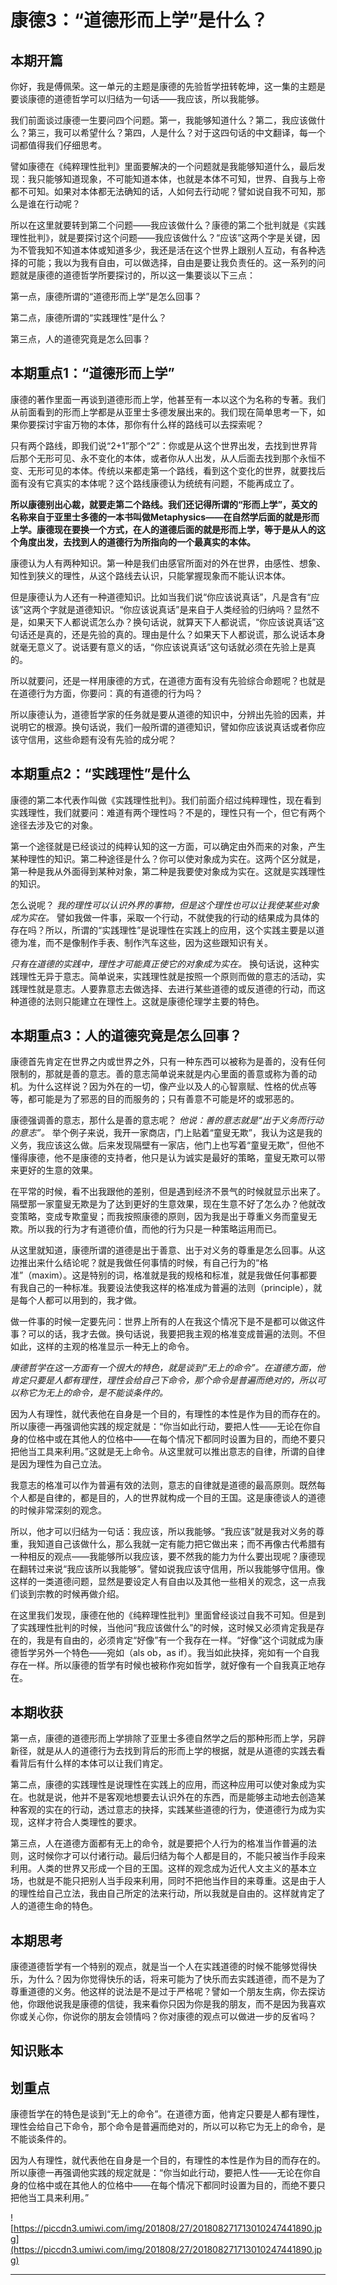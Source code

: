 # 康德3：“道德形而上学”是什么？

## 本期开篇

你好，我是傅佩荣。这一单元的主题是康德的先验哲学扭转乾坤，这一集的主题是要谈康德的道德哲学可以归结为一句话——我应该，所以我能够。

我们前面谈过康德一生要问四个问题。第一，我能够知道什么？第二，我应该做什么？第三，我可以希望什么？第四，人是什么？对于这四句话的中文翻译，每一个词都值得我们仔细思考。

譬如康德在《纯粹理性批判》里面要解决的一个问题就是我能够知道什么，最后发现：我只能够知道现象，不可能知道本体，也就是本体不可知，世界、自我与上帝都不可知。如果对本体都无法确知的话，人如何去行动呢？譬如说自我不可知，那么是谁在行动呢？

所以在这里就要转到第二个问题——我应该做什么？康德的第二个批判就是《实践理性批判》，就是要探讨这个问题——我应该做什么？“应该”这两个字是关键，因为不管我知不知道本体或知道多少，我还是活在这个世界上跟别人互动，有各种选择的可能；我以为我有自由，可以做选择，自由是要让我负责任的。这一系列的问题就是康德的道德哲学所要探讨的，所以这一集要谈以下三点：

第一点，康德所谓的“道德形而上学”是怎么回事？

第二点，康德所谓的“实践理性”是什么？

第三点，人的道德究竟是怎么回事？

## 本期重点1：“道德形而上学”

康德的著作里面一再谈到道德形而上学，他甚至有一本以这个为名称的专著。我们从前面看到的形而上学都是从亚里士多德发展出来的。我们现在简单思考一下，如果你要探讨宇宙万物的本体，那你有什么样的路线可以去探索呢？

只有两个路线，即我们说“2+1”那个“2”：你或是从这个世界出发，去找到世界背后那个无形可见、永不变化的本体，或者你从人出发，从人后面去找到那个永恒不变、无形可见的本体。传统以来都走第一个路线，看到这个变化的世界，就要找后面有没有它真实的本体呢？这个路线康德认为统统有问题，不能再成立了。

 **所以康德别出心裁，就要走第二个路线。我们还记得所谓的“形而上学”，英文的名称来自于亚里士多德的一本书叫做Metaphysics——在自然学后面的就是形而上学。康德现在要换一个方式，在人的道德后面的就是形而上学，等于是从人的这个角度出发，去找到人的道德行为所指向的一个最真实的本体。**

康德认为人有两种知识。第一种是我们由感官所面对的外在世界，由感性、想象、知性到狭义的理性，从这个路线去认识，只能掌握现象而不能认识本体。

但是康德认为人还有一种道德知识。比如当我们说“你应该说真话”，凡是含有“应该”这两个字就是道德知识。“你应该说真话”是来自于人类经验的归纳吗？显然不是，如果天下人都说谎怎么办？换句话说，就算天下人都说谎，“你应该说真话”这句话还是真的，还是先验的真的。理由是什么？如果天下人都说谎，那么说话本身就毫无意义了。说话要有意义的话，“你应该说真话”这句话就必须在先验上是真的。

所以就要问，还是一样用康德的方式，在道德方面有没有先验综合命题呢？也就是在道德行为方面，你要问：真的有道德的行为吗？

所以康德认为，道德哲学家的任务就是要从道德的知识中，分辨出先验的因素，并说明它的根源。换句话说，我们一般所谓的道德知识，譬如你应该说真话或者你应该守信用，这些命题有没有先验的成分呢？

## 本期重点2：“实践理性”是什么

康德的第二本代表作叫做《实践理性批判》。我们前面介绍过纯粹理性，现在看到实践理性，我们就要问：难道有两个理性吗？不是的，理性只有一个，但它有两个途径去涉及它的对象。

第一个途径就是已经谈过的纯粹认知的这一方面，可以确定由外而来的对象，产生某种理性的知识。第二种途径是什么？你可以使对象成为实在。这两个区分就是，第一种是我从外面得到某种对象，第二种是我要使对象成为实在。这就是实践理性的知识。

怎么说呢？ *我的理性可以认识外界的事物，但是这个理性也可以让我使某些对象成为实在。* 譬如我做一件事，采取一个行动，不就使我的行动的结果成为具体的存在吗？所以，所谓的“实践理性”是说理性在实践上的应用，这个实践主要是以道德为准，而不是像制作手表、制作汽车这些，因为这些跟知识有关。

 *只有在道德的实践中，理性才可能真正使它的对象成为实在。* 换句话说，这种实践理性无异于意志。简单说来，实践理性就是按照一个原则而做的意志的活动，实践理性就是意志。人要靠意志去做选择、去进行某些道德的或反道德的行动，而这种道德的法则只能建立在理性上。这就是康德伦理学主要的特色。

## 本期重点3：人的道德究竟是怎么回事？

康德首先肯定在世界之内或世界之外，只有一种东西可以被称为是善的，没有任何限制的，那就是善的意志。善的意志简单说来就是内心里面的善意或称为善的动机。为什么这样说？因为外在的一切，像产业以及人的心智禀赋、性格的优点等等，都可能是为了邪恶的目的而服务的；只有善意不可能是坏的或邪恶的。

康德强调善的意志，那什么是善的意志呢？ *他说：善的意志就是“出于义务而行动的意志”。* 举个例子来说，我开一家商店，门上贴着“童叟无欺”，我认为这是我的义务，我应该这么做。后来发现隔壁有一家店，他门上也写着“童叟无欺”，但他不懂得康德，他不是康德的支持者，他只是认为诚实是最好的策略，童叟无欺可以带来更好的生意的效果。

在平常的时候，看不出我跟他的差别，但是遇到经济不景气的时候就显示出来了。隔壁那一家童叟无欺是为了达到更好的生意效果，现在生意不好了怎么办？他就改变策略，变成专欺童叟；而我按照康德的原则，因为我是出于尊重义务而童叟无欺。所以我的行为才有道德价值，而他的行为只是一种策略运用而已。

从这里就知道，康德所谓的道德是出于善意、出于对义务的尊重是怎么回事。从这边推出来什么结论呢？就是我做任何事情的时候，有自己行为的“格准”（maxim）。这是特别的词，格准就是我的规格和标准，就是我做任何事都要有我自己的一种标准。我要设法使我这样的格准成为普遍的法则（principle），就是每个人都可以用到的，我才做。

做一件事的时候一定要先问：世界上所有的人在我这个情况下是不是都可以做这件事？可以的话，我才去做。换句话说，我要把我主观的格准变成普遍的法则。不但如此，这样的主观的格准显示一种无上的命令。

 *康德哲学在这一方面有一个很大的特色，就是谈到“无上的命令”。在道德方面，他肯定只要是人都有理性，理性会给自己下命令，那个命令是普遍而绝对的，所以可以称它为无上的命令，是不能谈条件的。*

因为人有理性，就代表他在自身是一个目的，有理性的本性是作为目的而存在的。所以康德一再强调他实践的规定就是：“你当如此行动，要把人性——无论在你自身的位格中或在其他人的位格中——在每个情况下都同时设置为目的，而绝不要只把他当工具来利用。”这就是无上命令。从这里就可以推出意志的自律，所谓的自律是因为理性为自己立法。

我意志的格准可以作为普遍有效的法则，意志的自律就是道德的最高原则。既然每个人都是自律的，都是目的，人的世界就构成一个目的王国。这是康德谈人的道德的时候非常深刻的观念。

所以，他才可以归结为一句话：我应该，所以我能够。“我应该”就是我对义务的尊重，我知道自己该做什么，那么我就一定有能力把它做出来；而不再像古代希腊有一种相反的观点——我能够所以我应该，要不然我的能力为什么要出现呢？康德现在翻转过来说“我应该所以我能够”。譬如说我应该守信用，所以我能够守信用。像这样的一类道德问题，显然是要设定人有自由以及其他一些相关的观念，这一点我们谈到宗教的时候再做介绍。

在这里我们发现，康德在他的《纯粹理性批判》里面曾经谈过自我不可知。但是到了实践理性批判的时候，当他问“我应该做什么”的时候，这时候又必须肯定我是存在的，我是有自由的，必须肯定“好像”有一个我存在一样。“好像”这个词就成为康德哲学另外一个特色——宛如（als ob，as if）。我当如此抉择，宛如有一个自我存在一样。所以康德的哲学有时候也被称作宛如哲学，就好像有一个自我真正地存在。

## 本期收获

第一点，康德的道德形而上学排除了亚里士多德自然学之后的那种形而上学，另辟新径，就是从人的道德行为去找到背后的形而上学的根据，就是从道德的实践去看看背后有什么样的本体可以让我们肯定。

第二点，康德的实践理性是说理性在实践上的应用，而这种应用可以使对象成为实在。也就是说，他并不是客观地想要去认识外在的东西，而是能够主动地去创造某种客观的实在的行动，透过意志的抉择，实践某些道德的行为，使道德行为成为实现，这样才符合人类理性的要求。

第三点，人在道德方面都有无上的命令，就是要把个人行为的格准当作普遍的法则，这时候你才可以付诸行动。最后归结为每个人都是目的，不能只被当作手段来利用。人类的世界又形成一个目的王国。这样的观念成为近代人文主义的基本立场，也就是不能只把别人当手段来利用，同时不把他当作目的来尊重。这是由于人的理性给自己立法，我由自己所定的法来行动，所以我就是自由的。这样就肯定了人的道德生命的特色。

## 本期思考

康德道德哲学有一个特别的观点，就是当一个人在实践道德的时候不能够觉得快乐，为什么？因为你觉得快乐的话，将来可能为了快乐而去实践道德，而不是为了尊重道德的义务。他这样的说法是不是过于严格呢？譬如一个朋友生病，你去探访他，你跟他说我是康德的信徒，我来看你只因为你是我的朋友，而不是因为我喜欢你或关心你，你说你的朋友会领情吗？你对康德的观点可以做进一步的反省吗？

## 知识账本

## 划重点

康德哲学在的特色是谈到“无上的命令”。在道德方面，他肯定只要是人都有理性，理性会给自己下命令，那个命令是普遍而绝对的，所以可以称它为无上的命令，是不能谈条件的。

因为人有理性，就代表他在自身是一个目的，有理性的本性是作为目的而存在的。所以康德一再强调他实践的规定就是：“你当如此行动，要把人性——无论在你自身的位格中或在其他人的位格中——在每个情况下都同时设置为目的，而绝不要只把他当工具来利用。”

![https://piccdn3.umiwi.com/img/201808/27/201808271713010247441890.jpg](https://piccdn3.umiwi.com/img/201808/27/201808271713010247441890.jpg)

---
